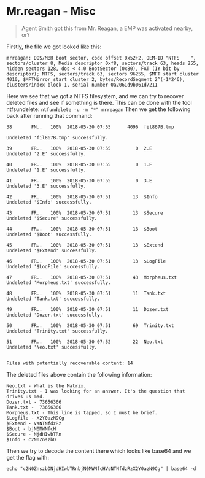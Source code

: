 # Mr.reagan - Misc
> Agent Smith got this from Mr. Reagan, a EMP was activated nearby, or?

Firstly, the file we got looked like this:
```
mrreagan: DOS/MBR boot sector, code offset 0x52+2, OEM-ID "NTFS    ", sectors/cluster 8, Media descriptor 0xf8, sectors/track 63, heads 255, hidden sectors 128, dos < 4.0 BootSector (0x80), FAT (1Y bit by descriptor); NTFS, sectors/track 63, sectors 96255, $MFT start cluster 4010, $MFTMirror start cluster 2, bytes/RecordSegment 2^(-1*246), clusters/index block 1, serial number 0a2061d9b061d7211
```
Here we see that we got a NTFS filesystem, and we can try to recover deleted files and see if something is there. This can be done with the tool ntfsundelete:
```ntfundelete -u -m "*" mrreagan```
Then we get the following back after running that command:
```
38       FN..   100%  2018-05-30 07:55      4096  fil867B.tmp

Undeleted 'fil867B.tmp' successfully.

39       FR..   100%  2018-05-30 07:55         0  2.E
Undeleted '2.E' successfully.

40       FR..   100%  2018-05-30 07:55         0  1.E
Undeleted '1.E' successfully.

41       FR..   100%  2018-05-30 07:55         0  3.E
Undeleted '3.E' successfully.

42       FR..   100%  2018-05-30 07:51        13  $Info
Undeleted '$Info' successfully.

43       FR..   100%  2018-05-30 07:51        13  $Secure
Undeleted '$Secure' successfully.

44       FR..   100%  2018-05-30 07:51        13  $Boot
Undeleted '$Boot' successfully.

45       FR..   100%  2018-05-30 07:51        13  $Extend
Undeleted '$Extend' successfully.

46       FR..   100%  2018-05-30 07:51        13  $LogFile
Undeleted '$LogFile' successfully.

47       FR..   100%  2018-05-30 07:51        43  Morpheus.txt
Undeleted 'Morpheus.txt' successfully.

48       FR..   100%  2018-05-30 07:51        11  Tank.txt
Undeleted 'Tank.txt' successfully.

49       FR..   100%  2018-05-30 07:51        11  Dozer.txt
Undeleted 'Dozer.txt' successfully.

50       FR..   100%  2018-05-30 07:51        69  Trinity.txt
Undeleted 'Trinity.txt' successfully.

51       FR..   100%  2018-05-30 07:52        22  Neo.txt
Undeleted 'Neo.txt' successfully.


Files with potentially recoverable content: 14
```

The deleted files above contain the following information:
```
Neo.txt - What is the Matrix.
Trinity.txt - I was looking for an answer. It's the question that drives us mad.
Dozer.txt - 73656366
Tank.txt -  73656366
Morpheus.txt - This line is tapped, so I must be brief.
$Logfile - X2Y0azN9Cg
$Extend - VsNTNfdzRz
$Boot - bjN0MWNfcH
$Secure - NjdHIwbTRn
$Info - c2N0ZnszbD
```

Then we try to decode the content there which looks like base64 and we get the flag with:
```
echo "c2N0ZnszbDNjdHIwbTRnbjN0MWNfcHVsNTNfdzRzX2Y0azN9Cg" | base64 -d
```